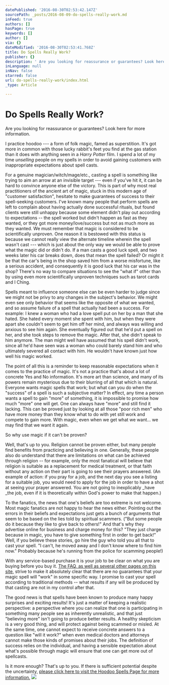 ```yaml
---
datePublished: '2016-08-30T02:53:42.147Z'
sourcePath: _posts/2016-08-09-do-spells-really-work.md
inFeed: true
authors: []
hasPage: true
keywords: []
author: []
via: {}
dateModified: '2016-08-30T02:53:41.768Z'
title: Do Spells Really Work?
publisher: {}
description: ' Are you looking for reassurance or guarantees? Look here for more information.'
inLanguage: null
inNav: false
starred: false
url: do-spells-really-work/index.html
_type: Article

---
```

# Do Spells Really Work?

Are you looking for reassurance or guarantees? Look here for more information.

I practice hoodoo --- a form of folk magic, famed as superstition. It's got more in common with those lucky rabbit's feet you find at the gas station than it does with anything seen in a _Harry Potter_ film. I spend a lot of my time _unselling_ people on my spells in order to avoid gaining customers with inappropriate expectations about spell casts.

For a genuine magician/witch/mage/etc., casting a spell is something like trying to aim an arrow at an invisible target --- even if you've hit it, it can be hard to convince anyone else of the victory. This is part of why most real practitioners of the ancient art of magic, stuck in this modern age of "customer satisfaction", hesitate to make guarantees of success to their spell-seeking customers. I've known many people that perform spells are left to complain about having actually done successful rituals, but found clients were still unhappy because some element didn't play out according to expectations -- the spell worked but didn't happen as fast as they wanted, or they got more money/love/success but not as much more as they wanted. We must remember that magic is considered to be scientifically unproven. One reason it is bestowed with this status is because we cannot really view the alternate timeline wherein the spell wasn't cast --- which is just about the only way we would be able to prove what the magic did or didn't do. If a man casts a good luck spell, and two weeks later his car breaks down, does that mean the spell failed? Or might it be that the car's being in the shop saved him from a worse misfortune, like a serious accident, and consequently it is good luck that his car was in the shop? There's no way to compare situations to see the "what if" other than by using even more scientifically unproven techniques such as tarot cards and I Ching.

Spells meant to influence someone else can be even harder to judge since we might not be privy to any changes in the subject's behavior. We might even see only behavior that seems like the opposite of what we wanted, and so assume failure of a spell that actually had been a success. For example: I knew a woman who had a love spell put on her by a man that she hated. She hated every moment she spent with him, but when they were apart she couldn't seem to get him off her mind, and always was willing and anxious to see him again. She eventually figured out that he'd put a spell on her, and she took steps to remove the magic. After that, she didn't speak to him anymore. The man might well have assumed that his spell didn't work, since all he'd have seen was a woman who could barely stand him and who ultimately severed all contact with him. He wouldn't have known just how well his magic worked.

The point of all this is a reminder to keep reasonable expectations when it comes to the practice of magic. It's not a practice that's about a lot of concrete Yes and No information. It's more art than science, and many of its powers remain mysterious due to their blurring of all that which is natural. Everyone wants magic spells that work; but what can you do when the "success" of a spell is such a subjective matter? In effect, any time a person wants a spell to gain "more" of something, it is impossible to promise how much "more" one will get. One can always have "more" and still find it lacking. This can be proved just by looking at all those "poor rich men" who have more money than they know what to do with yet still work and compete to gain more. With magic, even when we get what we want... we may find that we want it again.

So why use magic if it can't be proven?

Well, that's up to you. Religion cannot be proven either, but many people find benefits from practicing and believing in one. Generally, these people also do understand that there are limitations on what can be achieved through religion -- for example, only the most fanatical will believe that religion is suitable as a replacement for medical treatment, or that faith without any action on their part is going to see their prayers answered. (An example of action: if you pray for a job, and the next day you see a listing for a suitable job, you would need to apply for the job in order to have a shot at seeing your prayer answered. You are not going to inexplicably _have _the job, even if it is theoretically within God's power to make that happen.)

To the fanatics, the news that one's beliefs are too extreme is not welcome. Most magic fanatics are not happy to hear the news either. Pointing out the errors in their beliefs and expectations just gets a bunch of arguments that seem to be based on the lies told by spiritual scammers. ("But some people do it because they like to give back to others!" And that's why they advertise online for business and charge money for this? "They just charge because in magic, you have to give something first in order to get back!" Well, if you believe these stories, go hire the guy who told you all that to cast your spell. "I can't, he moved away and I don't know where to find him now." Probably because he's running from the police for scamming people!)

With any service-based purchase it is your job to be clear on what you are buying before you buy it. [The FAQ, as well as several other pages on this site][0], strive to make it absolutely clear that there are no guarantees that your magic spell will "work" in some specific way. I promise to cast your spell according to traditional methods -- what results if any will be produced by that casting are not in my control after that.

The good news is that spells have been known to produce many happy surprises and exciting results! It's just a matter of keeping a realistic perspective: a perspective where you can realize that one is participating in something many people see as inherently unrealistic, and that just "believing more" isn't going to produce better results. A healthy skepticism is a very good thing, and will protect against being scammed or misled. At the same time, one cannot expect to receive concrete answers to a question like "will it work?" when even medical doctors and attorneys cannot make those kinds of promises about their jobs. The definition of success relies on the individual, and having a sensible expectation about what's possible through magic will ensure that one can get more out of spellcasts.

Is it more enough? That's up to you. If there is sufficient potential despite the uncertainty, [please click here to visit the Hoodoo Spells Page for more information.][1]
![](https://the-grid-user-content.s3-us-west-2.amazonaws.com/1ccd6bb9-352d-4580-87d3-6e3fff4e3c6f.jpg)

[0]: http://hoodoo-online.com/frequently-asked-questions-faq/
[1]: http://hoodoo-online.com/what-you-will-get-from-a-hoodoo-spell-cast/